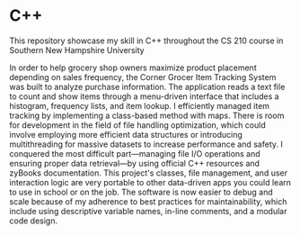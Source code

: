 # C++
This repository showcase my skill  in C++ throughout the CS 210 course in Southern New Hampshire University


In order to help grocery shop owners maximize product placement depending on sales frequency, the Corner Grocer Item Tracking System was built to analyze purchase information. The application reads a text file to count and show items through a menu-driven interface that includes a histogram, frequency lists, and item lookup. I efficiently managed item tracking by implementing a class-based method with maps. There is room for development in the field of file handling optimization, which could involve employing more efficient data structures or introducing multithreading for massive datasets to increase performance and safety. I conquered the most difficult part—managing file I/O operations and ensuring proper data retrieval—by using official C++ resources and zyBooks documentation. This project's classes, file management, and user interaction logic are very portable to other data-driven apps you could learn to use in school or on the job. The software is now easier to debug and scale because of my adherence to best practices for maintainability, which include using descriptive variable names, in-line comments, and a modular code design. 

